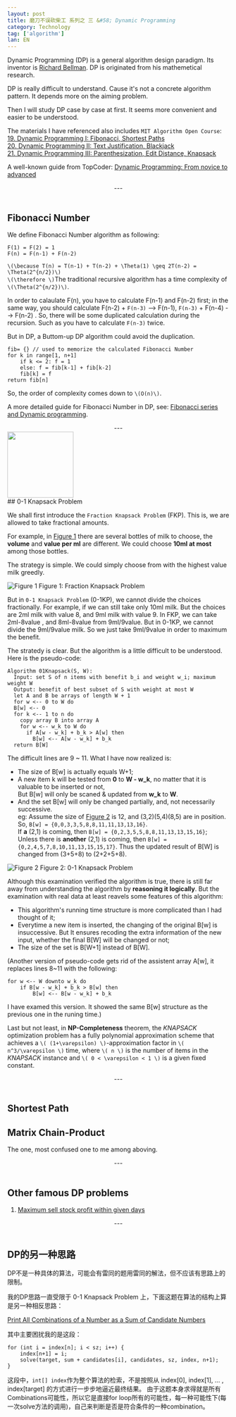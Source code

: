 ```yaml
---
layout: post
title: 磨刀不误砍柴工 系列之 三 &#58; Dynamic Programming
category: Technology
tag: ['algorithm']
lan: EN
---
```


Dynamic Programming (DP) is a general algorithm design paradigm.
Its inventor is [Richard Bellman](http://en.wikipedia.org/wiki/Richard_E._Bellman). DP is originated from his mathemetical research.

<!--preview-->

DP is really difficult to understand. Cause it's not a concrete algorithm pattern. It depends more on the aiming problem.

Then I will study DP case by case at first. It seems more convenient and easier to be understood.

The materials I have referenced also includes `MIT Algorithm Open Course`: <br/>
[19. Dynamic Programming I: Fibonacci, Shortest Paths](http://www.youtube.com/watch?v=OQ5jsbhAv_M) <br/>
[20. Dynamic Programming II: Text Justification, Blackjack](http://www.youtube.com/watch?v=ENyox7kNKeY) <br/>
[21. Dynamic Programming III: Parenthesization, Edit Distance, Knapsack](http://www.youtube.com/watch?v=ocZMDMZwhCY) <br/>

A well-known guide from TopCoder: [Dynamic Programming: From novice to advanced](http://www.topcoder.com/tc?d1=tutorials&d2=dynProg&module=Static)

<center>---</center>
<br/>

## Fibonacci Number

We define Fibonacci Number algorithm as following:

    F(1) = F(2) = 1
    F(n) = F(n-1) + F(n-2)

`\(\because T(n) = T(n-1) + T(n-2) + \Theta(1) \geq 2T(n-2) = \Theta(2^{n/2})\)`<br/>
`\(\therefore \)`The traditional recursive algorithm has a time complexity of `\(\Theta(2^{n/2})\)`. 

In order to calaulate F(n), you have to calculate F(n-1) and F(n-2) first; in the same way, you should calculate F(n-2) + `F(n-3)` --> F(n-1), `F(n-3)` + F(n-4) --> F(n-2) . So, there will be some duplicated calculation during the recursion. Such as you have to calculate `F(n-3)` twice.

But in DP, a Buttom-up DP algorithm could avoid the duplication.

    fib= {} // used to memorize the calculated Fibonacci Number
    for k in range[1, n+1]
        if k <= 2: f = 1
        else: f = fib[k-1] + fib[k-2]
        fib[k] = f
    return fib[n]

So, the order of complexity comes down to `\(O(n)\)`.

A more detailed guide for Fibonacci Number in DP, see: [Fibonacci series and Dynamic programming](http://functionspace.org/articles/32).

<center>---</center>
<img class="pic_right" width="150" src="/images/algorithm/Knapsack.png" />
<br/>
## 0-1 Knapsack Problem

We shall first introduce the `Fraction Knapsack Problem` (FKP). This is, we are allowed to take fractional amounts.

For example, in [Figure 1](#figure_1) there are several bottles of milk to choose, the __volume__ and __value per ml__ are different. We could choose __10ml at most__ among those bottles. 

The strategy is simple. We could simply choose from with the highest value milk greedly.

![Figure 1](/images/algorithm/Fractional_Knapsack.png "Fraction Knapsack Problem")
<span class="pic">Figure 1: Fraction Knapsack Problem</span>

But in `0-1 Knapsack Problem` (0-1KP), we cannot divide the choices fractionally.
For example, if we can still take only 10ml milk. But the choices are 2ml milk with value 8, and 9ml milk with value 9.
In FKP, we can take 2ml-8value , and 8ml-8value from 9ml/9value.
But in 0-1KP, we cannot divide the 9ml/9value milk. So we just take 9ml/9value in order to maximum the benefit.

The stratedy is clear. But the algorithm is a little difficult to be understood. Here is the pseudo-code:

    Algorithm 01Knapsack(S, W):
      Input: set S of n items with benefit b_i and weight w_i; maximum weight W
      Output: benefit of best subset of S with weight at most W
      let A and B be arrays of length W + 1
      for w <-- 0 to W do
      B[w] <-- 0  
      for k <-- 1 to n do
        copy array B into array A 
        for w <-- w_k to W do
          if A[w - w_k] + b_k > A[w] then
            B[w] <-- A[w - w_k] + b_k 
      return B[W] 

The difficult lines are 9 ~ 11. What I have now realized is:

- The size of B[w] is actually equals W+1;
- A new item k will be tested from __0__ to __W - w_k__, no matter that it is valuable to be inserted or not, <br/>
But B[w] will only be scaned & updated from __w_k__ to __W__.
- And the set B[w] will only be changed partially, and, not necessarily successive. <br/>
eg: Assume the size of [Figure 2](#figure_2) is 12, and (3,2)(5,4)(8,5) are in position. So, `B[w] = {0,0,3,3,5,8,8,11,11,13,13,16}`. <br/>
If __a__ (2,1) is coming, then `B[w] = {0,2,3,5,5,8,8,11,13,13,15,16}`; <br/>
Unless there is __another__ (2,1) is coming, then `B[w] = {0,2,4,5,7,8,10,11,13,15,15,17}`. Thus the updated result of B[W] is changed from (3+5+8) to (2+2+5+8).

![Figure 2](/images/algorithm/0-1_Knapsack.png)
<span class="pic">Figure 2: 0-1 Knapsack Problem</span>

Although this examination verified the algorithm is true, there is still far away from understanding the algorithm by <span class="red">__reasoning it logically__</span>. But the examination with real data at least reavels some features of this algorithm: <br/>

- This algorithm's running time structure is more complicated than I had thought of it;
- Everytime a new item is inserted, the changing of the original B[w] is insuccessive. But It ensures recoding the extra information of the new input, whether the final B[W] will be changed or not;
- The size of the set is B[W+1] instead of B[W].

(Another version of pseudo-code gets rid of the assistent array A[w], it replaces lines 8~11 with the following:

    for w <-- W downto w_k do
        if B[w - w_k] + b_k > B[w] then
            B[w] <-- B[w - w_k] + b_k

I have examed this version. It showed the same B[w] structure as the previous one in the runing time.)

Last but not least, in __NP-Completeness__ theorem, the <i>KNAPSACK</i> optimization problem has a fully polynomial approximation scheme that achieves a `\( (1+\varepsilon) \)`-approximation factor in `\( n^3/\varepsilon \)` time, where `\( n \)` is the number of items in the <i>KNAPSACK</i> instance and `\( 0 < \varepsilon < 1 \)` is a given fixed constant.

<center>---</center>
<br/>

## Shortest Path

## Matrix Chain-Product

The one, most confused one to me among aboving.

<center>---</center>
<br/>

## Other famous DP problems

1. [Maximum sell stock profit within given days](http://stackoverflow.com/questions/7086464/maximum-single-sell-profit?answertab=active#tab-top)

<center>---</center>
<br/>

## DP的另一种思路

DP不是一种具体的算法，可能会有雷同的题用雷同的解法，但不应该有思路上的限制。

我的DP思路一直受限于 0-1 Knapsack Problem 上，下面这题在算法的结构上算是另一种相反思路：

[Print All Combinations of a Number as a Sum of Candidate Numbers](http://leetcode.com/2010/09/print-all-combinations-of-number-as-sum.html)

其中主要困扰我的是这段：

    for (int i = index[n]; i < sz; i++) {
        index[n+1] = i;
        solve(target, sum + candidates[i], candidates, sz, index, n+1);
    }

这段中，`int[] index`作为整个算法的检索，不是按照从 index[0], index[1], ... , index[target] 的方式进行一步步地逼近最终结果。
由于这题本身求得就是所有Combinations可能性，所以它是直接for loop所有的可能性，每一种可能性下(每一次solve方法的调用)，自己来判断是否是符合条件的一种combination。
